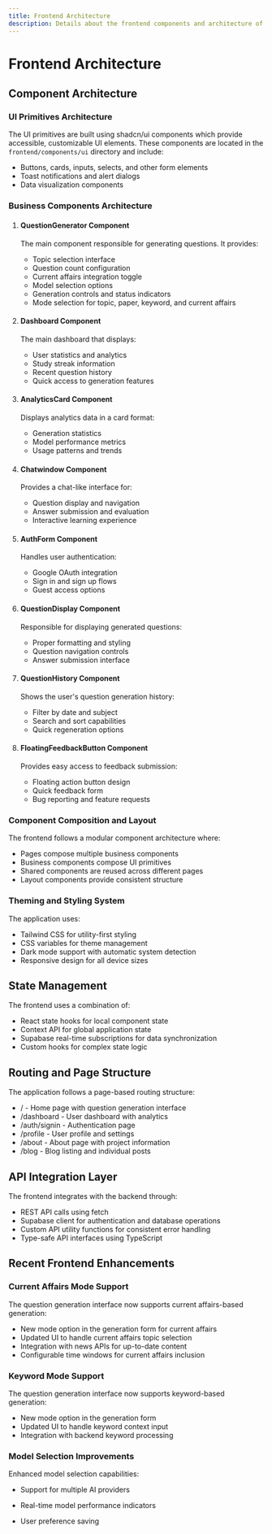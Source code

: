 ```yaml
---
title: Frontend Architecture
description: Details about the frontend components and architecture of IntrepidQ AI
---
```


# Frontend Architecture

## Component Architecture

### UI Primitives Architecture
The UI primitives are built using shadcn/ui components which provide accessible, customizable UI elements. These components are located in the `frontend/components/ui` directory and include:
- Buttons, cards, inputs, selects, and other form elements
- Toast notifications and alert dialogs
- Data visualization components

### Business Components Architecture

1. #### QuestionGenerator Component
   The main component responsible for generating questions. It provides:
   - Topic selection interface
   - Question count configuration
   - Current affairs integration toggle
   - Model selection options
   - Generation controls and status indicators
   - Mode selection for topic, paper, keyword, and current affairs

2. #### Dashboard Component
   The main dashboard that displays:
   - User statistics and analytics
   - Study streak information
   - Recent question history
   - Quick access to generation features

3. #### AnalyticsCard Component
   Displays analytics data in a card format:
   - Generation statistics
   - Model performance metrics
   - Usage patterns and trends

4. #### Chatwindow Component
   Provides a chat-like interface for:
   - Question display and navigation
   - Answer submission and evaluation
   - Interactive learning experience

5. #### AuthForm Component
   Handles user authentication:
   - Google OAuth integration
   - Sign in and sign up flows
   - Guest access options

6. #### QuestionDisplay Component
   Responsible for displaying generated questions:
   - Proper formatting and styling
   - Question navigation controls
   - Answer submission interface

7. #### QuestionHistory Component
   Shows the user's question generation history:
   - Filter by date and subject
   - Search and sort capabilities
   - Quick regeneration options

8. #### FloatingFeedbackButton Component
   Provides easy access to feedback submission:
   - Floating action button design
   - Quick feedback form
   - Bug reporting and feature requests

### Component Composition and Layout
The frontend follows a modular component architecture where:
- Pages compose multiple business components
- Business components compose UI primitives
- Shared components are reused across different pages
- Layout components provide consistent structure

### Theming and Styling System
The application uses:
- Tailwind CSS for utility-first styling
- CSS variables for theme management
- Dark mode support with automatic system detection
- Responsive design for all device sizes

## State Management
The frontend uses a combination of:
- React state hooks for local component state
- Context API for global application state
- Supabase real-time subscriptions for data synchronization
- Custom hooks for complex state logic

## Routing and Page Structure
The application follows a page-based routing structure:
- / - Home page with question generation interface
- /dashboard - User dashboard with analytics
- /auth/signin - Authentication page
- /profile - User profile and settings
- /about - About page with project information
- /blog  - Blog listing and individual posts

## API Integration Layer
The frontend integrates with the backend through:
- REST API calls using fetch
- Supabase client for authentication and database operations
- Custom API utility functions for consistent error handling
- Type-safe API interfaces using TypeScript

## Recent Frontend Enhancements

### Current Affairs Mode Support
The question generation interface now supports current affairs-based generation:
- New mode option in the generation form for current affairs
- Updated UI to handle current affairs topic selection
- Integration with news APIs for up-to-date content
- Configurable time windows for current affairs inclusion

### Keyword Mode Support
The question generation interface now supports keyword-based generation:
- New mode option in the generation form
- Updated UI to handle keyword context input
- Integration with backend keyword processing

### Model Selection Improvements
Enhanced model selection capabilities:
- Support for multiple AI providers
- Real-time model performance indicators

- User preference saving
